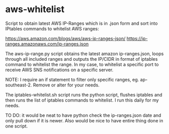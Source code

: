 # aws-whitelist
Script to obtain latest AWS IP-Ranges which is in .json form and sort into IPtables commands to whitelist AWS ranges:

https://aws.amazon.com/blogs/aws/aws-ip-ranges-json/
https://ip-ranges.amazonaws.com/ip-ranges.json

The aws-ip-range.py script obtains the latest amazon ip-ranges.json, loops through all included ranges and outputs the IP/CIDR in format of iptables command to whitelist the range. In my case, to whitelist a specific port to receive AWS SNS notifications on a specific server.

NOTE: I require an if statement to filter only specific ranges, eg. ap-southeast-2. Remove or alter for your needs.

The iptables-whitelist.sh script runs the python script, flushes iptables and then runs the list of iptables commands to whitelist. I run this daily for my needs.

TO DO: it would be neat to have python check the ip-ranges.json date and only pull down if it is newer. Also would be nice to have entire thing done in one script.
